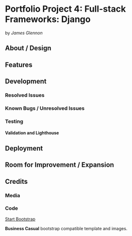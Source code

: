 # Portfolio Project 4: Full-stack Frameworks: Django

by *James Glennon*

## About / Design

## Features

## Development

### Resolved Issues

### Known Bugs / Unresolved Issues

### Testing

#### Validation and Lighthouse

## Deployment

## Room for Improvement / Expansion

## Credits

### Media

### Code

[Start Bootstrap](https://startbootstrap.com/theme/business-casual)

**Business Casual** bootstrap compatible template and images.
